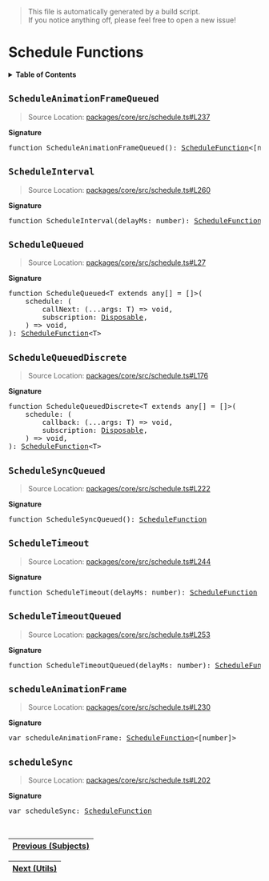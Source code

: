 > This file is automatically generated by a build script.<br>If you notice anything off, please feel free to open a new issue!

# Schedule Functions

<details><summary><b>Table of Contents</b></summary><br>

1. [<code>ScheduleAnimationFrameQueued</code>](#ScheduleAnimationFrameQueued)
2. [<code>ScheduleInterval</code>](#ScheduleInterval)
3. [<code>ScheduleQueued</code>](#ScheduleQueued)
4. [<code>ScheduleQueuedDiscrete</code>](#ScheduleQueuedDiscrete)
5. [<code>ScheduleSyncQueued</code>](#ScheduleSyncQueued)
6. [<code>ScheduleTimeout</code>](#ScheduleTimeout)
7. [<code>ScheduleTimeoutQueued</code>](#ScheduleTimeoutQueued)
8. [<code>scheduleAnimationFrame</code>](#scheduleAnimationFrame)
9. [<code>scheduleSync</code>](#scheduleSync)</details>

## <a name="ScheduleAnimationFrameQueued"></a><code>ScheduleAnimationFrameQueued</code>

> Source Location: [packages\/core\/src\/schedule.ts#L237](..\/packages\/core\/src\/schedule.ts#L237)

<b>Signature</b>

<pre>function ScheduleAnimationFrameQueued(): <a href="00--1-api-basics.md#ScheduleFunction">ScheduleFunction</a>&lt;[number]&gt;</pre>

## <a name="ScheduleInterval"></a><code>ScheduleInterval</code>

> Source Location: [packages\/core\/src\/schedule.ts#L260](..\/packages\/core\/src\/schedule.ts#L260)

<b>Signature</b>

<pre>function ScheduleInterval(delayMs: number): <a href="00--1-api-basics.md#ScheduleFunction">ScheduleFunction</a></pre>

## <a name="ScheduleQueued"></a><code>ScheduleQueued</code>

> Source Location: [packages\/core\/src\/schedule.ts#L27](..\/packages\/core\/src\/schedule.ts#L27)

<b>Signature</b>

<pre>function ScheduleQueued&lt;T extends any[] = []&gt;(<br>    schedule: (<br>        callNext: (...args: T) =&gt; void,<br>        subscription: <a href="00--1-api-basics.md#Disposable-Interface">Disposable</a>,<br>    ) =&gt; void,<br>): <a href="00--1-api-basics.md#ScheduleFunction">ScheduleFunction</a>&lt;T&gt;</pre>

## <a name="ScheduleQueuedDiscrete"></a><code>ScheduleQueuedDiscrete</code>

> Source Location: [packages\/core\/src\/schedule.ts#L176](..\/packages\/core\/src\/schedule.ts#L176)

<b>Signature</b>

<pre>function ScheduleQueuedDiscrete&lt;T extends any[] = []&gt;(<br>    schedule: (<br>        callback: (...args: T) =&gt; void,<br>        subscription: <a href="00--1-api-basics.md#Disposable-Interface">Disposable</a>,<br>    ) =&gt; void,<br>): <a href="00--1-api-basics.md#ScheduleFunction">ScheduleFunction</a>&lt;T&gt;</pre>

## <a name="ScheduleSyncQueued"></a><code>ScheduleSyncQueued</code>

> Source Location: [packages\/core\/src\/schedule.ts#L222](..\/packages\/core\/src\/schedule.ts#L222)

<b>Signature</b>

<pre>function ScheduleSyncQueued(): <a href="00--1-api-basics.md#ScheduleFunction">ScheduleFunction</a></pre>

## <a name="ScheduleTimeout"></a><code>ScheduleTimeout</code>

> Source Location: [packages\/core\/src\/schedule.ts#L244](..\/packages\/core\/src\/schedule.ts#L244)

<b>Signature</b>

<pre>function ScheduleTimeout(delayMs: number): <a href="00--1-api-basics.md#ScheduleFunction">ScheduleFunction</a></pre>

## <a name="ScheduleTimeoutQueued"></a><code>ScheduleTimeoutQueued</code>

> Source Location: [packages\/core\/src\/schedule.ts#L253](..\/packages\/core\/src\/schedule.ts#L253)

<b>Signature</b>

<pre>function ScheduleTimeoutQueued(delayMs: number): <a href="00--1-api-basics.md#ScheduleFunction">ScheduleFunction</a></pre>

## <a name="scheduleAnimationFrame"></a><code>scheduleAnimationFrame</code>

> Source Location: [packages\/core\/src\/schedule.ts#L230](..\/packages\/core\/src\/schedule.ts#L230)

<b>Signature</b>

<pre>var scheduleAnimationFrame: <a href="00--1-api-basics.md#ScheduleFunction">ScheduleFunction</a>&lt;[number]&gt;</pre>

## <a name="scheduleSync"></a><code>scheduleSync</code>

> Source Location: [packages\/core\/src\/schedule.ts#L202](..\/packages\/core\/src\/schedule.ts#L202)

<b>Signature</b>

<pre>var scheduleSync: <a href="00--1-api-basics.md#ScheduleFunction">ScheduleFunction</a></pre><br>

| [Previous \(Subjects\)](00--1-api-subjects.md#readme) |
| --- |

<div align="right">

| [Next \(Utils\)](00--1-api-utils.md#readme) |
| --- |
</div>
